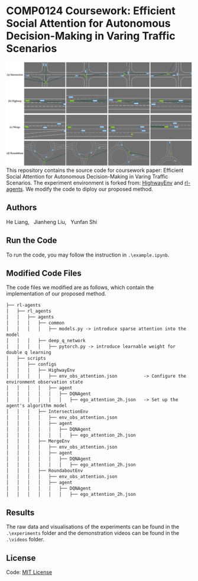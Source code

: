 # COMP0124 Coursework: Efficient Social Attention for Autonomous Decision-Making in Varing Traffic Scenarios
![Results](experiments/cross-scenarios/FigureResults.jpg)
This repository contains the source code for coursework paper: Efficient Social Attention for Autonomous Decision-Making in Varing Traffic Scenarios. The experiment environment is forked from: [HighwayEnv](https://github.com/Farama-Foundation/HighwayEnv) and [rl-agents](https://github.com/eleurent/rl-agents).  We modify the code to diploy our proposed method.
## Authors
He Liang, &nbsp;&nbsp;Jianheng Liu, &nbsp;&nbsp;Yunfan Shi

## Run the Code
To run the code, you may follow the instruction in `.\example.ipynb`.

## Modified Code Files
The code files we modified are as follows, which contain the implementation of our proposed method.
```
├── rl-agents
│   ├── rl_agents
│   │   ├── agents
│   │   │   ├── common
│   │   │   │   ├── models.py -> introduce sparse attention into the model
│   │   │   ├── deep_q_network
│   │   │   │   ├── pytorch.py -> introduce learnable weight for double q learning
│   ├── scripts
│   │   ├── configs
│   │   │   ├── HighwayEnv
│   │   │   │   ├── env_obs_attention.json          -> Configure the environment observation state
│   │   │   │   ├── agent
│   │   │   │   │   ├── DQNAgent
│   │   │   │   │   │   ├── ego_attention_2h.json   -> Set up the agent's algorithm model
│   │   │   ├── IntersectionEnv
│   │   │   │   ├── env_obs_attention.json
│   │   │   │   ├── agent
│   │   │   │   │   ├── DQNAgent
│   │   │   │   │   │   ├── ego_attention_2h.json
│   │   │   ├── MergeEnv
│   │   │   │   ├── env_obs_attention.json
│   │   │   │   ├── agent
│   │   │   │   │   ├── DQNAgent
│   │   │   │   │   │   ├── ego_attention_2h.json
│   │   │   ├── RoundaboutEnv
│   │   │   │   ├── env_obs_attention.json
│   │   │   │   ├── agent
│   │   │   │   │   ├── DQNAgent
│   │   │   │   │   │   ├── ego_attention_2h.json
```
## Results
The raw data and visualisations of the experiments can be found in the `.\experiments` folder and the demonstration videos can be found in the `.\videos` folder.



## License
Code: [MIT License](LICENSE)
